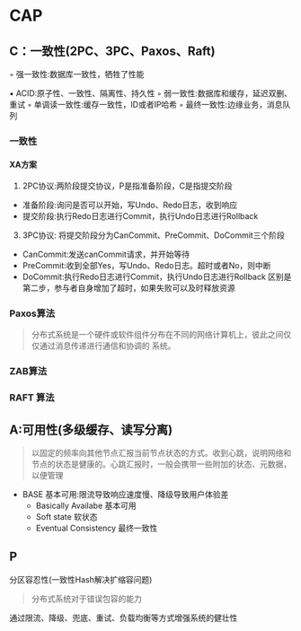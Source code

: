# CAP
## C：一致性(2PC、3PC、Paxos、Raft)
◦ 强一致性:数据库一致性，牺牲了性能

▪ ACID:原子性、一致性、隔离性、持久性
◦ 弱一致性:数据库和缓存，延迟双删、重试
◦ 单调读一致性:缓存一致性，ID或者IP哈希
◦ 最终一致性:边缘业务，消息队列

### 一致性
#### XA方案
1. 2PC协议:两阶段提交协议，P是指准备阶段，C是指提交阶段
* 准备阶段:询问是否可以开始，写Undo、Redo日志，收到响应
* 提交阶段:执行Redo日志进行Commit，执行Undo日志进行Rollback

3. 3PC协议:
将提交阶段分为CanCommit、PreCommit、DoCommit三个阶段 
* CanCommit:发送canCommit请求，并开始等待 
* PreCommit:收到全部Yes，写Undo、Redo日志。超时或者No，则中断 
* DoCommit:执行Redo日志进行Commit，执行Undo日志进行Rollback 区别是第二步，参与者自身增加了超时，如果失败可以及时释放资源

### Paxos算法
> 分布式系统是一个硬件或软件组件分布在不同的网络计算机上，彼此之间仅仅通过消息传递进行通信和协调的 系统。
>
### ZAB算法

### RAFT 算法



## A:可用性(多级缓存、读写分离)
> 以固定的频率向其他节点汇报当前节点状态的方式。收到心跳，说明网络和节点的状态是健康的。心跳汇报时，一般会携带一些附加的状态、元数据，以便管理

* BASE 基本可用:限流导致响应速度慢、降级导致用户体验差
  * Basically Availabe 基本可用
  * Soft state 软状态
  * Eventual Consistency 最终一致性


## P 
分区容忍性(一致性Hash解决扩缩容问题)
> 分布式系统对于错误包容的能力

通过限流、降级、兜底、重试、负载均衡等方式增强系统的健壮性


